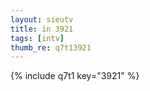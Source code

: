 ```yaml
--- 
layout: sieutv
title: in 3921
tags: [intv]
thumb_re: q7t13921
---
```

{% include q7t1 key="3921" %} 
